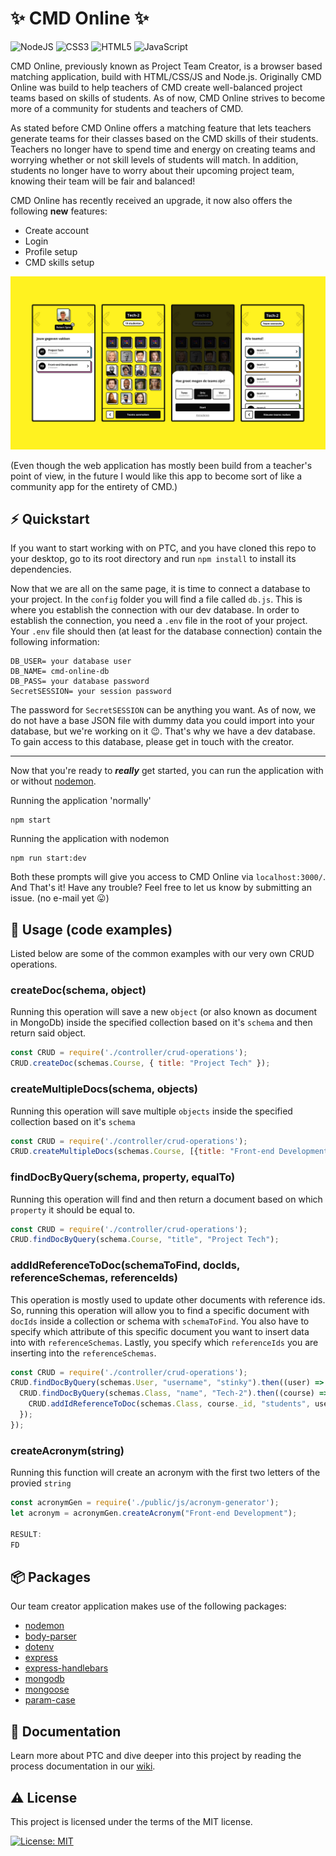 # :sparkles: CMD Online :sparkles:
![NodeJS](https://img.shields.io/badge/node.js-6DA55F?style=for-the-badge&logo=node.js&logoColor=white) ![CSS3](https://img.shields.io/badge/css3-%231572B6.svg?style=for-the-badge&logo=css3&logoColor=white) ![HTML5](https://img.shields.io/badge/html5-%23E34F26.svg?style=for-the-badge&logo=html5&logoColor=white) ![JavaScript](https://img.shields.io/badge/javascript-%23323330.svg?style=for-the-badge&logo=javascript&logoColor=%23F7DF1E)

CMD Online, previously known as Project Team Creator, is a browser based matching application, build with HTML/CSS/JS and Node.js. Originally CMD Online was build to help teachers of CMD create well-balanced project teams based on skills of students. As of now, CMD Online strives to become more of a community for students and teachers of CMD.

As stated before CMD Online offers a matching feature that lets teachers generate teams for their classes based on the CMD skills of their students. Teachers no longer have to spend time and energy on creating teams and worrying whether or not skill levels of students will match. In addition, students no longer have to worry about their upcoming project team, knowing their team will be fair and balanced!

CMD Online has recently received an upgrade, it now also offers the following **new** features: 
 
- Create account
- Login
- Profile setup
- CMD skills setup

![Team creator forms](./public/images/readme/team_creator-preview.jpg)

(Even though the web application has mostly been build from a teacher's point of view, in the future I would like this app to become sort of like a community app for the entirety of CMD.)

## :zap: Quickstart
 If you want to start working with on PTC, and you have cloned this repo to your desktop, go to its root directory and run `npm install` to install its dependencies.

Now that we are all on the same page, it is time to connect a database to your project. In the `config` folder you will find a file called `db.js`. This is where you establish the connection with our dev database. In order to establish the connection, you need a `.env` file in the root of your project. Your `.env` file should then (at least for the database connection) contain the following information:

~~~
DB_USER= your database user
DB_NAME= cmd-online-db
DB_PASS= your database password
SecretSESSION= your session password
~~~

The password for `SecretSESSION` can be anything you want. As of now, we do not have a base JSON file with dummy data you could import into your database, but we're working on it :wink:. That's why we have a dev database. To gain access to this database, please get in touch with the creator.

---

Now that you're ready to ***really*** get started, you can run the application with or without [nodemon](https://www.npmjs.com/package/nodemon). 

Running the application 'normally'
~~~
npm start
~~~

Running the application with nodemon
~~~
npm run start:dev
~~~

Both these prompts will give you access to CMD Online via `localhost:3000/`. And That's it! Have any trouble? Feel free to let us know by submitting an issue. (no e-mail yet :stuck_out_tongue:)

## :eyes: Usage (code examples)
Listed below are some of the common examples with our very own CRUD operations.

### createDoc(schema, object)
Running this operation will save a new `object` (or also known as document in MongoDb) inside the specified collection based on it's `schema` and then return said object.

```javascript
const CRUD = require('./controller/crud-operations');
CRUD.createDoc(schemas.Course, { title: "Project Tech" });
```

### createMultipleDocs(schema, objects)
Running this operation will save multiple `objects` inside the specified collection based on it's `schema`

```javascript
const CRUD = require('./controller/crud-operations');
CRUD.createMultipleDocs(schemas.Course, [{title: "Front-end Development"}, {title: "Project Tech"}]);
```

### findDocByQuery(schema, property, equalTo)
Running this operation will find and then return a document based on which `property` it should be equal to.

```javascript
const CRUD = require('./controller/crud-operations');
CRUD.findDocByQuery(schema.Course, "title", "Project Tech");
```

### addIdReferenceToDoc(schemaToFind, docIds, referenceSchemas, referenceIds)
This operation is mostly used to update other documents with reference ids. So, running this operation will allow you to find a specific document with `docIds` inside a collection or schema with `schemaToFind`. You also have to specify which attribute of this specific document you want to insert data into with `referenceSchemas`. Lastly, you specify which `referenceIds` you are inserting into the `referenceSchemas`.

```javascript
const CRUD = require('./controller/crud-operations');
CRUD.findDocByQuery(schemas.User, "username", "stinky").then((user) => {
  CRUD.findDocByQuery(schemas.Class, "name", "Tech-2").then((course) => {
    CRUD.addIdReferenceToDoc(schemas.Class, course._id, "students", user._id);
  });
});
```

### createAcronym(string)
Running this function will create an acronym with the first two letters of the provied `string`

```javascript
const acronymGen = require('./public/js/acronym-generator');
let acronym = acronymGen.createAcronym("Front-end Development");

RESULT:
FD
```

## :package: Packages
Our team creator application makes use of the following packages:
- [nodemon](https://www.npmjs.com/package/nodemon)
- [body-parser](https://www.npmjs.com/package/body-parser)
- [dotenv](https://www.npmjs.com/package/dotenv)
- [express](https://www.npmjs.com/package/express)
- [express-handlebars](https://www.npmjs.com/package/express-handlebars)
- [mongodb](https://www.npmjs.com/package/mongodb)
- [mongoose](https://www.npmjs.com/package/mongoose)
- [param-case](https://www.npmjs.com/package/param-case)

## :memo: Documentation

Learn more about PTC and dive deeper into this project by reading the process documentation in our [wiki](https://github.com/noyamirai/projectteamcreator/wiki).

## :warning: License

This project is licensed under the terms of the MIT license.

[![License: MIT](https://img.shields.io/badge/License-MIT-yellow.svg)](https://github.com/noyamirai/projectteamcreator/blob/main/LICENSE)

